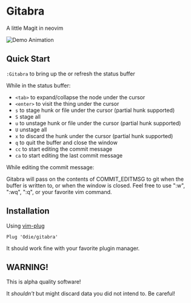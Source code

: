 # Gitabra

A little Magit in neovim

![Demo Animation](../assets/gitabra-general-demo.gif?raw=true)

## Quick Start
`:Gitabra` to bring up the or refresh the status buffer

While in the status buffer:

- `<tab>` to expand/collapse the node under the cursor
- `<enter>` to visit the thing under the cursor
- `s` to stage hunk or file under the cursor (partial hunk supported)
- `S` stage all
- `u` to unstage hunk or file under the cursor (partial hunk supported)
- `U` unstage all
- `x` to discard the hunk under the cursor (partial hunk supported)
- `q` to quit the buffer and close the window
- `cc` to start editing the commit message
- `ca` to start editing the last commit message

While editing the commit message:

Gitabra will pass on the contents of COMMIT_EDITMSG to git when the buffer is
written to, or when the window is closed. Feel free to use ":w", ":wq", ":q",
or your favorite vim command.

## Installation
Using [vim-plug](https://github.com/junegunn/vim-plug)
```
Plug 'Odie/gitabra'
```

It should work fine with your favorite plugin manager.

## WARNING!
This is alpha quality software!

It *shouldn't* but might discard data you did not intend to.
Be careful!
